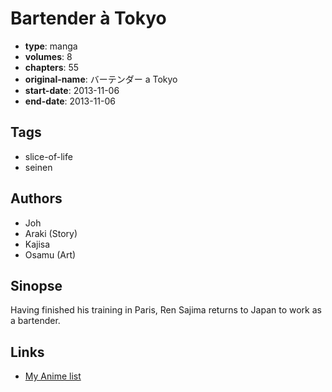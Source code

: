 # Bartender à Tokyo

-   **type**: manga
-   **volumes**: 8
-   **chapters**: 55
-   **original-name**: バーテンダー a Tokyo
-   **start-date**: 2013-11-06
-   **end-date**: 2013-11-06

## Tags

-   slice-of-life
-   seinen

## Authors

-   Joh
-   Araki (Story)
-   Kajisa
-   Osamu (Art)

## Sinopse

Having finished his training in Paris, Ren Sajima returns to Japan to work as a bartender.

## Links

-   [My Anime list](https://myanimelist.net/manga/118341/Bartender_à_Tokyo)
